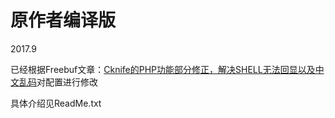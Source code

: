 # 原作者编译版

2017.9

已经根据Freebuf文章：[Cknife的PHP功能部分修正，解决SHELL无法回显以及中文乱码](http://www.freebuf.com/sectool/144469.html)对配置进行修改

具体介绍见ReadMe.txt

